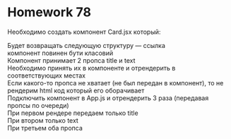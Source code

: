 # Homework 78

Необходимо создать компонент Card.jsx который:  
  
Будет возвращать следующую структуру — ссылка  
компонент повинен бути класовий  
Компонент принимает 2 пропса title и text  
Необходимо принять их в компоненте и отрендерить в соответствующих местах  
Если какого-то пропса не хватает (не был передан в компонент), то не рендерим html код который его оборачивает  
Подключить компонент в App.js и отрендерить 3 раза (передавая пропсы по очереди)  
При первом рендере передаем только title  
При втором только text  
При третьем оба пропса  


